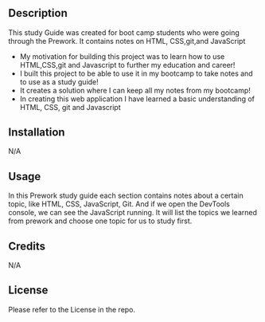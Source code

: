 # <Prework-study-guide>

## Description

This study Guide was created for boot camp students who were going through the Prework. It contains notes on HTML, CSS,git,and JavaScript

- My motivation for building this project was to learn how to use HTML,CSS,git and Javascript to further my education and career!
- I built this project to be able to use it in my bootcamp to take notes and to use as a study guide!
- It creates a solution where I can keep all my notes from my bootcamp!
- In creating this web application I have learned a basic understanding of HTML, CSS, git and Javascript 


## Installation

N/A

## Usage

In this Prework study guide each section contains notes about a certain topic, like HTML, CSS, JavaScript, Git. And if we open the DevTools console, we can see the JavaScript running. It will list the topics we learned from prework and choose one topic for us to study first.


## Credits

N/A

## License

Please refer to the License in the repo.

